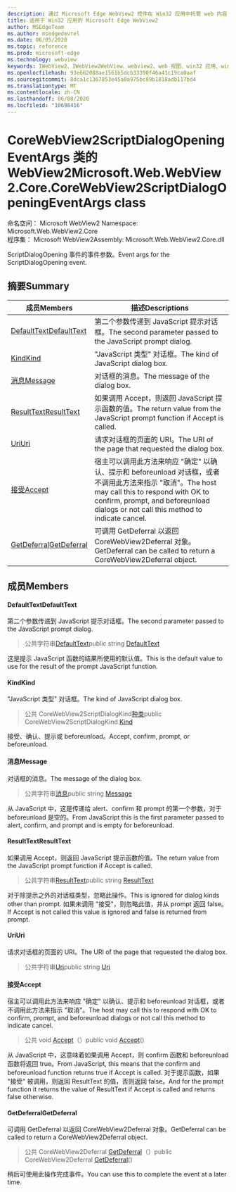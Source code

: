 ```yaml
---
description: 通过 Microsoft Edge WebView2 控件在 Win32 应用中托管 web 内容
title: 适用于 Win32 应用的 Microsoft Edge WebView2
author: MSEdgeTeam
ms.author: msedgedevrel
ms.date: 06/05/2020
ms.topic: reference
ms.prod: microsoft-edge
ms.technology: webview
keywords: IWebView2、IWebView2WebView、webview2、web 视图、win32 应用、win32、edge、ICoreWebView2、ICoreWebView2Controller、浏览器控件、边缘 html
ms.openlocfilehash: 93e662088ae1561b5dcb33390f46a41c19ca0aaf
ms.sourcegitcommit: 8dca1c1367853e45a0a975bc89b1818adb117bd4
ms.translationtype: MT
ms.contentlocale: zh-CN
ms.lasthandoff: 06/08/2020
ms.locfileid: "10698416"
---
```

# <span data-ttu-id="917d6-104">CoreWebView2ScriptDialogOpeningEventArgs 类的 WebView2</span><span class="sxs-lookup"><span data-stu-id="917d6-104">Microsoft.Web.WebView2.Core.CoreWebView2ScriptDialogOpeningEventArgs class</span></span> 

<span data-ttu-id="917d6-105">命名空间： Microsoft WebView2 </span><span class="sxs-lookup"><span data-stu-id="917d6-105">Namespace: Microsoft.Web.WebView2.Core</span></span>\
<span data-ttu-id="917d6-106">程序集： Microsoft WebView2</span><span class="sxs-lookup"><span data-stu-id="917d6-106">Assembly: Microsoft.Web.WebView2.Core.dll</span></span>

<span data-ttu-id="917d6-107">ScriptDialogOpening 事件的事件参数。</span><span class="sxs-lookup"><span data-stu-id="917d6-107">Event args for the ScriptDialogOpening event.</span></span>

## <span data-ttu-id="917d6-108">摘要</span><span class="sxs-lookup"><span data-stu-id="917d6-108">Summary</span></span>

 <span data-ttu-id="917d6-109">成员</span><span class="sxs-lookup"><span data-stu-id="917d6-109">Members</span></span>                        | <span data-ttu-id="917d6-110">描述</span><span class="sxs-lookup"><span data-stu-id="917d6-110">Descriptions</span></span>
--------------------------------|---------------------------------------------
[<span data-ttu-id="917d6-111">DefaultText</span><span class="sxs-lookup"><span data-stu-id="917d6-111">DefaultText</span></span>](#defaulttext) | <span data-ttu-id="917d6-112">第二个参数传递到 JavaScript 提示对话框。</span><span class="sxs-lookup"><span data-stu-id="917d6-112">The second parameter passed to the JavaScript prompt dialog.</span></span>
[<span data-ttu-id="917d6-113">Kind</span><span class="sxs-lookup"><span data-stu-id="917d6-113">Kind</span></span>](#kind) | <span data-ttu-id="917d6-114">"JavaScript 类型" 对话框。</span><span class="sxs-lookup"><span data-stu-id="917d6-114">The kind of JavaScript dialog box.</span></span>
[<span data-ttu-id="917d6-115">消息</span><span class="sxs-lookup"><span data-stu-id="917d6-115">Message</span></span>](#message) | <span data-ttu-id="917d6-116">对话框的消息。</span><span class="sxs-lookup"><span data-stu-id="917d6-116">The message of the dialog box.</span></span>
[<span data-ttu-id="917d6-117">ResultText</span><span class="sxs-lookup"><span data-stu-id="917d6-117">ResultText</span></span>](#resulttext) | <span data-ttu-id="917d6-118">如果调用 Accept，则返回 JavaScript 提示函数的值。</span><span class="sxs-lookup"><span data-stu-id="917d6-118">The return value from the JavaScript prompt function if Accept is called.</span></span>
[<span data-ttu-id="917d6-119">Uri</span><span class="sxs-lookup"><span data-stu-id="917d6-119">Uri</span></span>](#uri) | <span data-ttu-id="917d6-120">请求对话框的页面的 URI。</span><span class="sxs-lookup"><span data-stu-id="917d6-120">The URI of the page that requested the dialog box.</span></span>
[<span data-ttu-id="917d6-121">接受</span><span class="sxs-lookup"><span data-stu-id="917d6-121">Accept</span></span>](#accept) | <span data-ttu-id="917d6-122">宿主可以调用此方法来响应 "确定" 以确认、提示和 beforeunload 对话框，或者不调用此方法来指示 "取消"。</span><span class="sxs-lookup"><span data-stu-id="917d6-122">The host may call this to respond with OK to confirm, prompt, and beforeunload dialogs or not call this method to indicate cancel.</span></span>
[<span data-ttu-id="917d6-123">GetDeferral</span><span class="sxs-lookup"><span data-stu-id="917d6-123">GetDeferral</span></span>](#getdeferral) | <span data-ttu-id="917d6-124">可调用 GetDeferral 以返回 CoreWebView2Deferral 对象。</span><span class="sxs-lookup"><span data-stu-id="917d6-124">GetDeferral can be called to return a CoreWebView2Deferral object.</span></span>

## <span data-ttu-id="917d6-125">成员</span><span class="sxs-lookup"><span data-stu-id="917d6-125">Members</span></span>

#### <span data-ttu-id="917d6-126">DefaultText</span><span class="sxs-lookup"><span data-stu-id="917d6-126">DefaultText</span></span> 

<span data-ttu-id="917d6-127">第二个参数传递到 JavaScript 提示对话框。</span><span class="sxs-lookup"><span data-stu-id="917d6-127">The second parameter passed to the JavaScript prompt dialog.</span></span>

> <span data-ttu-id="917d6-128">公共字符串[DefaultText](#defaulttext)</span><span class="sxs-lookup"><span data-stu-id="917d6-128">public string [DefaultText](#defaulttext)</span></span>

<span data-ttu-id="917d6-129">这是提示 JavaScript 函数的结果所使用的默认值。</span><span class="sxs-lookup"><span data-stu-id="917d6-129">This is the default value to use for the result of the prompt JavaScript function.</span></span>

#### <span data-ttu-id="917d6-130">Kind</span><span class="sxs-lookup"><span data-stu-id="917d6-130">Kind</span></span> 

<span data-ttu-id="917d6-131">"JavaScript 类型" 对话框。</span><span class="sxs-lookup"><span data-stu-id="917d6-131">The kind of JavaScript dialog box.</span></span>

> <span data-ttu-id="917d6-132">公共 CoreWebView2ScriptDialogKind[种类](#kind)</span><span class="sxs-lookup"><span data-stu-id="917d6-132">public CoreWebView2ScriptDialogKind [Kind](#kind)</span></span>

<span data-ttu-id="917d6-133">接受、确认、提示或 beforeunload。</span><span class="sxs-lookup"><span data-stu-id="917d6-133">Accept, confirm, prompt, or beforeunload.</span></span>

#### <span data-ttu-id="917d6-134">消息</span><span class="sxs-lookup"><span data-stu-id="917d6-134">Message</span></span> 

<span data-ttu-id="917d6-135">对话框的消息。</span><span class="sxs-lookup"><span data-stu-id="917d6-135">The message of the dialog box.</span></span>

> <span data-ttu-id="917d6-136">公共字符串[消息](#message)</span><span class="sxs-lookup"><span data-stu-id="917d6-136">public string [Message](#message)</span></span>

<span data-ttu-id="917d6-137">从 JavaScript 中，这是传递给 alert、confirm 和 prompt 的第一个参数，对于 beforeunload 是空的。</span><span class="sxs-lookup"><span data-stu-id="917d6-137">From JavaScript this is the first parameter passed to alert, confirm, and prompt and is empty for beforeunload.</span></span>

#### <span data-ttu-id="917d6-138">ResultText</span><span class="sxs-lookup"><span data-stu-id="917d6-138">ResultText</span></span> 

<span data-ttu-id="917d6-139">如果调用 Accept，则返回 JavaScript 提示函数的值。</span><span class="sxs-lookup"><span data-stu-id="917d6-139">The return value from the JavaScript prompt function if Accept is called.</span></span>

> <span data-ttu-id="917d6-140">公共字符串[ResultText](#resulttext)</span><span class="sxs-lookup"><span data-stu-id="917d6-140">public string [ResultText](#resulttext)</span></span>

<span data-ttu-id="917d6-141">对于除提示之外的对话框类型，忽略此操作。</span><span class="sxs-lookup"><span data-stu-id="917d6-141">This is ignored for dialog kinds other than prompt.</span></span> <span data-ttu-id="917d6-142">如果未调用 "接受"，则忽略此值，并从 prompt 返回 false。</span><span class="sxs-lookup"><span data-stu-id="917d6-142">If Accept is not called this value is ignored and false is returned from prompt.</span></span>

#### <span data-ttu-id="917d6-143">Uri</span><span class="sxs-lookup"><span data-stu-id="917d6-143">Uri</span></span> 

<span data-ttu-id="917d6-144">请求对话框的页面的 URI。</span><span class="sxs-lookup"><span data-stu-id="917d6-144">The URI of the page that requested the dialog box.</span></span>

> <span data-ttu-id="917d6-145">公共字符串[Uri](#uri)</span><span class="sxs-lookup"><span data-stu-id="917d6-145">public string [Uri](#uri)</span></span>

#### <span data-ttu-id="917d6-146">接受</span><span class="sxs-lookup"><span data-stu-id="917d6-146">Accept</span></span> 

<span data-ttu-id="917d6-147">宿主可以调用此方法来响应 "确定" 以确认、提示和 beforeunload 对话框，或者不调用此方法来指示 "取消"。</span><span class="sxs-lookup"><span data-stu-id="917d6-147">The host may call this to respond with OK to confirm, prompt, and beforeunload dialogs or not call this method to indicate cancel.</span></span>

> <span data-ttu-id="917d6-148">公共 void [Accept](#accept)（）</span><span class="sxs-lookup"><span data-stu-id="917d6-148">public void [Accept](#accept)()</span></span>

<span data-ttu-id="917d6-149">从 JavaScript 中，这意味着如果调用 Accept，则 confirm 函数和 beforeunload 函数将返回 true。</span><span class="sxs-lookup"><span data-stu-id="917d6-149">From JavaScript, this means that the confirm and beforeunload function returns true if Accept is called.</span></span> <span data-ttu-id="917d6-150">对于提示函数，如果 "接受" 被调用，则返回 ResultText 的值，否则返回 false。</span><span class="sxs-lookup"><span data-stu-id="917d6-150">And for the prompt function it returns the value of ResultText if Accept is called and returns false otherwise.</span></span>

#### <span data-ttu-id="917d6-151">GetDeferral</span><span class="sxs-lookup"><span data-stu-id="917d6-151">GetDeferral</span></span> 

<span data-ttu-id="917d6-152">可调用 GetDeferral 以返回 CoreWebView2Deferral 对象。</span><span class="sxs-lookup"><span data-stu-id="917d6-152">GetDeferral can be called to return a CoreWebView2Deferral object.</span></span>

> <span data-ttu-id="917d6-153">公共 CoreWebView2Deferral [GetDeferral](#getdeferral)（）</span><span class="sxs-lookup"><span data-stu-id="917d6-153">public CoreWebView2Deferral [GetDeferral](#getdeferral)()</span></span>

<span data-ttu-id="917d6-154">稍后可使用此操作完成事件。</span><span class="sxs-lookup"><span data-stu-id="917d6-154">You can use this to complete the event at a later time.</span></span>

